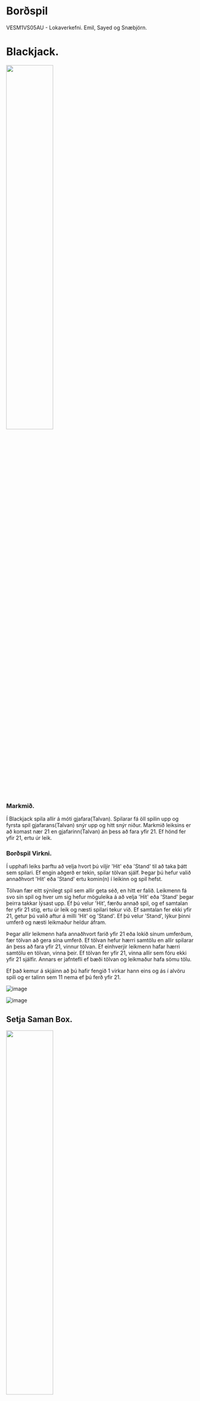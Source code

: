 # Borðspil
VESM1VS05AU - Lokaverkefni. 
Emil, Sayed og Snæbjörn.

# Blackjack.
<img src="https://github.com/Em1l0/Bordspil/blob/main/myndir/FinishedBox.jpeg" width="50%" height="50%">

### Markmið.
Í Blackjack spila allir á móti gjafara(Talvan). Spilarar fá öll spilin upp og fyrsta spil gjafarans(Talvan) snýr upp og hitt snýr niður. Markmið leiksins er að komast nær 21 en gjafarinn(Talvan) án þess að fara yfir 21. Ef hönd fer yfir 21, ertu úr leik.

### Borðspil Virkni.
Í upphafi leiks þarftu að velja hvort þú viljir 'Hit' eða 'Stand' til að taka þátt sem spilari. Ef engin aðgerð er tekin, spilar tölvan sjálf. Þegar þú hefur valið annaðhvort 'Hit' eða 'Stand' ertu komin(n) í leikinn og spil hefst.

Tölvan fær eitt sýnilegt spil sem allir geta séð, en hitt er falið. Leikmenn fá svo sín spil og hver um sig hefur möguleika á að velja 'Hit' eða 'Stand' þegar þeirra takkar lýsast upp. Ef þú velur 'Hit', færðu annað spil, og ef samtalan fer yfir 21 stig, ertu úr leik og næsti spilari tekur við. Ef samtalan fer ekki yfir 21, getur þú valið aftur á milli 'Hit' og 'Stand'. Ef þú velur 'Stand', lýkur þinni umferð og næsti leikmaður heldur áfram.

Þegar allir leikmenn hafa annaðhvort farið yfir 21 eða lokið sínum umferðum, fær tölvan að gera sína umferð. Ef tölvan hefur hærri samtölu en allir spilarar án þess að fara yfir 21, vinnur tölvan. Ef einhverjir leikmenn hafar hærri samtölu en tölvan, vinna þeir. Ef tölvan fer yfir 21, vinna allir sem fóru ekki yfir 21 sjálfir. Annars er jafntefli ef bæði tölvan og leikmaður hafa sömu tölu.


Ef það kemur á skjáinn að þú hafir fengið 1 virkar hann eins og ás í alvöru spili og er talinn sem 11 nema ef þú ferð yfir 21.


![image](https://github.com/user-attachments/assets/e57610b5-51e4-4206-91fa-f0d04b00f391)

![image](https://github.com/user-attachments/assets/b150e7f2-1419-4210-bb82-2888da8fa88d)



## Setja Saman Box.
<img src="https://github.com/Em1l0/Bordspil/blob/main/myndir/Box.jpeg" width="50%" height="50%">

<img src="https://github.com/Em1l0/Bordspil/blob/main/myndir/Buttons.jpeg" width="50%" height="50%">

<img src="https://github.com/Em1l0/Bordspil/blob/main/myndir/WiresSide.jpeg" width="50%" height="50%">

<img src="https://github.com/Em1l0/Bordspil/blob/main/myndir/Wires.jpeg" width="50%" height="50%">

<img src="https://github.com/Em1l0/Bordspil/blob/main/myndir/AllWiresDone.jpeg" width="50%" height="50%">

<img src="https://github.com/Em1l0/Bordspil/blob/main/myndir/BoxAbove.jpeg" width="50%" height="50%">


## lodun.

ON/OFF takki
<img src="https://github.com/Em1l0/Bordspil/blob/main/myndir/OnOffLodun.jpeg" width="50%" height="50%">

Skjár hjá húsinu
<img src="https://github.com/Em1l0/Bordspil/blob/main/myndir/HusidLodun.jpeg" width="50%" height="50%">

Skjár hjá Player 1
<img src="https://github.com/Em1l0/Bordspil/blob/main/myndir/Player1Lodun.jpeg" width="50%" height="50%">

Skjár hjá Player 3
<img src="https://github.com/Em1l0/Bordspil/blob/main/myndir/Player3Lodun.jpeg" width="50%" height="50%">














